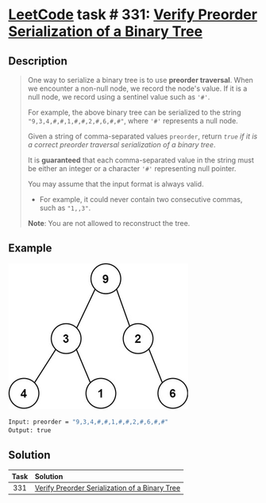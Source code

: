 # [LeetCode][leetcode] task # 331: [Verify Preorder Serialization of a Binary Tree][task]

Description
-----------

> One way to serialize a binary tree is to use **preorder traversal**.
> When we encounter a non-null node, we record the node's value.
> If it is a null node, we record using a sentinel value such as `'#'`.
> 
> For example, the above binary tree can be serialized to the string `"9,3,4,#,#,1,#,#,2,#,6,#,#"`,
> where `'#'` represents a null node.
> 
> Given a string of comma-separated values `preorder`,
> return _`true` if it is a correct preorder traversal serialization of a binary tree_.
> 
> It is **guaranteed** that each comma-separated value in the string
> must be either an integer or a character `'#'` representing null pointer.
> 
> You may assume that the input format is always valid.
> * For example, it could never contain two consecutive commas, such as `"1,,3"`.
>
> **Note**: You are not allowed to reconstruct the tree.

Example
-------

![tree.png](image/tree.png)

```sh
Input: preorder = "9,3,4,#,#,1,#,#,2,#,6,#,#"
Output: true
```

Solution
--------

| Task | Solution                                                   |
|:----:|:-----------------------------------------------------------|
| 331  | [Verify Preorder Serialization of a Binary Tree][solution] |


[leetcode]: <http://leetcode.com/>
[task]: <https://leetcode.com/problems/verify-preorder-serialization-of-a-binary-tree/>
[solution]: <https://github.com/wellaxis/praxis-leetcode/blob/main/src/main/java/com/witalis/praxis/leetcode/task/h4/p331/option/Practice.java>
